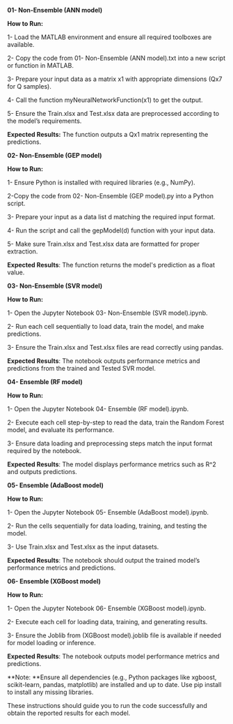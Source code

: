 **01- Non-Ensemble (ANN model)**

**How to Run:**

1- Load the MATLAB environment and ensure all required toolboxes are available.

2- Copy the code from 01- Non-Ensemble (ANN model).txt into a new script or function in MATLAB.

3- Prepare your input data as a matrix x1 with appropriate dimensions (Qx7 for Q samples).

4- Call the function myNeuralNetworkFunction(x1) to get the output.

5- Ensure the Train.xlsx and Test.xlsx data are preprocessed according to the model’s requirements.

**Expected Results:** The function outputs a Qx1 matrix representing the predictions.

**02- Non-Ensemble (GEP model)**

**How to Run:**

1- Ensure Python is installed with required libraries (e.g., NumPy).

2-Copy the code from 02- Non-Ensemble (GEP model).py into a Python script.

3- Prepare your input as a data list d matching the required input format.

4- Run the script and call the gepModel(d) function with your input data.

5- Make sure Train.xlsx and Test.xlsx data are formatted for proper extraction.

**Expected Results**: The function returns the model's prediction as a float value.

**03- Non-Ensemble (SVR model)**

**How to Run:**

1- Open the Jupyter Notebook 03- Non-Ensemble (SVR model).ipynb.

2- Run each cell sequentially to load data, train the model, and make predictions.

3- Ensure the Train.xlsx and Test.xlsx files are read correctly using pandas.

**Expected Results**: The notebook outputs performance metrics and predictions from the trained and Tested SVR model.

**04- Ensemble (RF model)**

**How to Run:**

1- Open the Jupyter Notebook 04- Ensemble (RF model).ipynb.

2- Execute each cell step-by-step to read the data, train the Random Forest model, and evaluate its performance.

3- Ensure data loading and preprocessing steps match the input format required by the notebook.

**Expected Results**: The model displays performance metrics such as R^2 and outputs predictions.

**05- Ensemble (AdaBoost model)**

**How to Run:**

1- Open the Jupyter Notebook 05- Ensemble (AdaBoost model).ipynb.

2- Run the cells sequentially for data loading, training, and testing the model.

3- Use Train.xlsx and Test.xlsx as the input datasets.

**Expected Results**: The notebook should output the trained model’s performance metrics and predictions.

**06- Ensemble (XGBoost model)**

**How to Run:**

1- Open the Jupyter Notebook 06- Ensemble (XGBoost model).ipynb.

2- Execute each cell for loading data, training, and generating results.

3- Ensure the Joblib from (XGBoost model).joblib file is available if needed for model loading or inference.

**Expected Results**: The notebook outputs model performance metrics and predictions.


**Note: **Ensure all dependencies (e.g., Python packages like xgboost, scikit-learn, pandas, matplotlib) are installed and up to date. Use pip install <package> to install any missing libraries.

These instructions should guide you to run the code successfully and obtain the reported results for each model.
